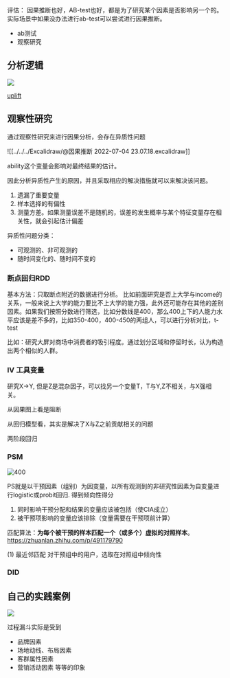 
评估：
因果推断也好，AB-test也好，都是为了研究某个因素是否影响另一个的。实际场景中如果没办法进行ab-test可以尝试进行因果推断。
- ab测试
- 观察研究


## 分析逻辑
![](../../../Draft/media/Pasted%20image%2020220704225439.png)


[uplift](uplift.md)



## 观察性研究

通过观察性研究来进行因果分析，会存在异质性问题


![[../../../Excalidraw/@因果推断 2022-07-04 23.07.18.excalidraw]]


ability这个变量会影响对最终结果的估计。

因此分析异质性产生的原因，并且采取相应的解决措施就可以来解决该问题。
1. 遗漏了重要变量
2. 样本选择的有偏性
3. 测量方差。如果测量误差不是随机的，误差的发生概率与某个特征变量存在相关性，就会引起估计偏差


异质性问题分类：
- 可观测的、非可观测的
- 随时间变化的、随时间不变的


### 断点回归RDD

基本方法：只取断点附近的数据进行分析。
比如前面研究是否上大学与income的关系，一般来说上大学的能力要比不上大学的能力强，此外还可能存在其他的差别因素。如果我们按照分数进行筛选，比如分数线是400，那么400上下的人能力水平应该是差不多的，比如350-400，400-450的两组人，可以进行分析对比，t-test

比如：研究大屏对商场中消费者的吸引程度。通过划分区域和停留时长，认为构造出两个相似的人群。


### IV 工具变量
研究X->Y, 但是Z是混杂因子，可以找另一个变量T，T与Y,Z不相关，与X强相关。

从因果图上看是阻断

从回归模型看，其实是解决了X与Z之前贡献相关的问题


两阶段回归


### PSM
![400](https://pic3.zhimg.com/80/v2-f583a283010e8579b18470753df3590a_1440w.jpg)

PS就是以干预因素（组别）为因变量，以所有观测到的非研究性因素为自变量进行logistic或probit回归. 得到倾向性得分

1.  同时影响干预分配和结果的变量应该被包括（使CIA成立）
2.  被干预项影响的变量应该排除（变量需要在干预项前计算）



匹配算法：**为每个被干预的样本匹配一个（或多个）虚拟的对照样本**。
https://zhuanlan.zhihu.com/p/491179790

(1) 最近邻匹配
对干预组中的用户，选取在对照组中倾向性




### DID



## 自己的实践案例
![](../../../Draft/media/流程图.jpg)

过程漏斗实际是受到
- 品牌因素
- 场地动线、布局因素
- 客群属性因素
- 营销活动因素
等等的印象